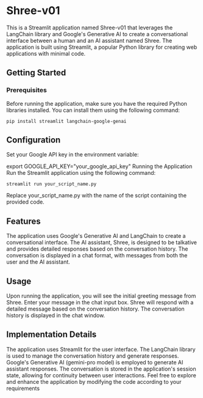 
# Shree-v01

This is a Streamlit application named Shree-v01 that leverages the LangChain library and Google's Generative AI to create a conversational interface between a human and an AI assistant named Shree. The application is built using Streamlit, a popular Python library for creating web applications with minimal code.

## Getting Started

### Prerequisites

Before running the application, make sure you have the required Python libraries installed. You can install them using the following command:

```
pip install streamlit langchain-google-genai
```


## Configuration
Set your Google API key in the environment variable:

export GOOGLE_API_KEY="your_google_api_key"
Running the Application
Run the Streamlit application using the following command:

```
streamlit run your_script_name.py
```
Replace your_script_name.py with the name of the script containing the provided code.

## Features
The application uses Google's Generative AI and LangChain to create a conversational interface.
The AI assistant, Shree, is designed to be talkative and provides detailed responses based on the conversation history.
The conversation is displayed in a chat format, with messages from both the user and the AI assistant.

## Usage
Upon running the application, you will see the initial greeting message from Shree.
Enter your message in the chat input box.
Shree will respond with a detailed message based on the conversation history.
The conversation history is displayed in the chat window.

## Implementation Details
The application uses Streamlit for the user interface.
The LangChain library is used to manage the conversation history and generate responses.
Google's Generative AI (gemini-pro model) is employed to generate AI assistant responses.
The conversation is stored in the application's session state, allowing for continuity between user interactions.
Feel free to explore and enhance the application by modifying the code according to your requirements
